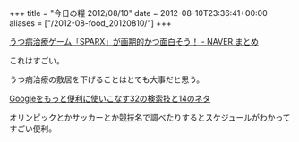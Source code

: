 +++
title = "今日の糧 2012/08/10"
date = 2012-08-10T23:36:41+00:00
aliases = ["/2012-08-food_20120810/"]
+++

  [うつ病治療ゲーム「SPARX」が画期的かつ面白そう！ - NAVER まとめ](http://matome.naver.jp/odai/2134439482364136401)

これはすごい。

うつ病治療の敷居を下げることはとても大事だと思う。

[Googleをもっと便利に使いこなす32の検索技と14のネタ](http://creators-manual.com/google_search/)

オリンピックとかサッカーとか競技名で調べたりするとスケジュールがわかってすごい便利。

